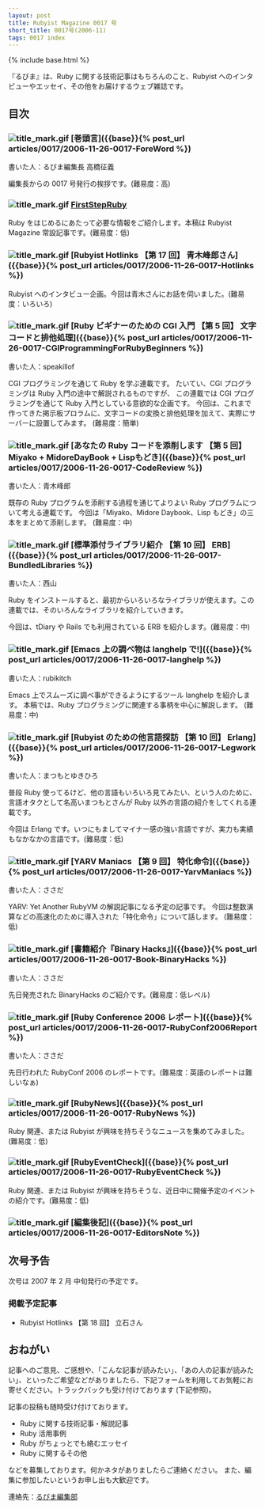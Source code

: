 ```yaml
---
layout: post
title: Rubyist Magazine 0017 号
short_title: 0017号(2006-11)
tags: 0017 index
---
```

{% include base.html %}


『るびま』は、Ruby に関する技術記事はもちろんのこと、Rubyist へのインタビューやエッセイ、その他をお届けするウェブ雑誌です。

## 目次

### ![title_mark.gif]({{base}}{{site.baseurl}}/images/title_mark.gif) [巻頭言]({{base}}{% post_url articles/0017/2006-11-26-0017-ForeWord %})

書いた人：るびま編集長 高橋征義

編集長からの 0017 号発行の挨拶です。(難易度：高)

### ![title_mark.gif]({{base}}{{site.baseurl}}/images/title_mark.gif) [FirstStepRuby](https://github.com/rubima/rubima/blob/master/first_step_ruby/first-step-ruby-2.0.md)

Ruby をはじめるにあたって必要な情報をご紹介します。本稿は Rubyist Magazine 常設記事です。(難易度：低)

### ![title_mark.gif]({{base}}{{site.baseurl}}/images/title_mark.gif) [Rubyist Hotlinks 【第 17 回】 青木峰郎さん]({{base}}{% post_url articles/0017/2006-11-26-0017-Hotlinks %})

Rubyist へのインタビュー企画。今回は青木さんにお話を伺いました。(難易度：いろいろ)

### ![title_mark.gif]({{base}}{{site.baseurl}}/images/title_mark.gif) [Ruby ビギナーのための CGI 入門 【第 5 回】 文字コードと排他処理]({{base}}{% post_url articles/0017/2006-11-26-0017-CGIProgrammingForRubyBeginners %})

書いた人：speakillof

CGI プログラミングを通じて Ruby を学ぶ連載です。
たいてい、CGI プログラミングは Ruby 入門の途中で解説されるものですが、
この連載では CGI プログラミングを通じて Ruby 入門としている意欲的な企画です。
今回は、これまで作ってきた掲示板プロラムに、文字コードの変換と排他処理を加えて、実際にサーバーに設置してみます。
(難易度：簡単)

### ![title_mark.gif]({{base}}{{site.baseurl}}/images/title_mark.gif) [あなたの Ruby コードを添削します 【第 5 回】 Miyako + MidoreDayBook + Lispもどき]({{base}}{% post_url articles/0017/2006-11-26-0017-CodeReview %})

書いた人：青木峰郎

既存の Ruby プログラムを添削する過程を通じてよりよい Ruby プログラムについて考える連載です。
今回は「Miyako、Midore Daybook、Lisp もどき」の三本をまとめて添削します。
(難易度：中)

### ![title_mark.gif]({{base}}{{site.baseurl}}/images/title_mark.gif) [標準添付ライブラリ紹介 【第 10 回】 ERB]({{base}}{% post_url articles/0017/2006-11-26-0017-BundledLibraries %})

書いた人：西山

Ruby をインストールすると、最初からいろいろなライブラリが使えます。この連載では、そのいろんなライブラリを紹介していきます。

今回は、tDiary や Rails でも利用されている ERB を紹介します。(難易度：中)

### ![title_mark.gif]({{base}}{{site.baseurl}}/images/title_mark.gif) [Emacs 上の調べ物は langhelp で!]({{base}}{% post_url articles/0017/2006-11-26-0017-langhelp %})

書いた人：rubikitch

Emacs 上でスムーズに調べ事ができるようにするツール langhelp を紹介します。
本稿では、Ruby プログラミングに関連する事柄を中心に解説します。
(難易度：中)

### ![title_mark.gif]({{base}}{{site.baseurl}}/images/title_mark.gif) [Rubyist のための他言語探訪 【第 10 回】 Erlang]({{base}}{% post_url articles/0017/2006-11-26-0017-Legwork %})

書いた人：まつもとゆきひろ

普段 Ruby 使ってるけど、他の言語もいろいろ見てみたい、という人のために、言語オタクとして名高いまつもとさんが Ruby 以外の言語の紹介をしてくれる連載です。

今回は Erlang です。いつにもましてマイナー感の強い言語ですが、実力も実績もなかなかの言語です。(難易度：低)

### ![title_mark.gif]({{base}}{{site.baseurl}}/images/title_mark.gif) [YARV Maniacs 【第 9 回】 特化命令]({{base}}{% post_url articles/0017/2006-11-26-0017-YarvManiacs %})

書いた人：ささだ

YARV: Yet Another RubyVM の解説記事になる予定の記事です。
今回は整数演算などの高速化のために導入された「特化命令」について話します。
(難易度：低)

### ![title_mark.gif]({{base}}{{site.baseurl}}/images/title_mark.gif) [書籍紹介『Binary Hacks』]({{base}}{% post_url articles/0017/2006-11-26-0017-Book-BinaryHacks %})

書いた人：ささだ

先日発売された BinaryHacks のご紹介です。(難易度：低レベル)

### ![title_mark.gif]({{base}}{{site.baseurl}}/images/title_mark.gif) [Ruby Conference 2006 レポート]({{base}}{% post_url articles/0017/2006-11-26-0017-RubyConf2006Report %})

書いた人：ささだ

先日行われた RubyConf 2006 のレポートです。(難易度：英語のレポートは難しいなぁ)

### ![title_mark.gif]({{base}}{{site.baseurl}}/images/title_mark.gif) [RubyNews]({{base}}{% post_url articles/0017/2006-11-26-0017-RubyNews %})

Ruby 関連、または Rubyist が興味を持ちそうなニュースを集めてみました。(難易度：低)

### ![title_mark.gif]({{base}}{{site.baseurl}}/images/title_mark.gif) [RubyEventCheck]({{base}}{% post_url articles/0017/2006-11-26-0017-RubyEventCheck %})

Ruby 関連、または Rubyist が興味を持ちそうな、近日中に開催予定のイベントの紹介です。(難易度：低)

### ![title_mark.gif]({{base}}{{site.baseurl}}/images/title_mark.gif) [編集後記]({{base}}{% post_url articles/0017/2006-11-26-0017-EditorsNote %})

## 次号予告

次号は 2007 年 2 月 中旬発行の予定です。

### 掲載予定記事

* Rubyist Hotlinks 【第 18 回】 立石さん


## おねがい

記事へのご意見、ご感想や、「こんな記事が読みたい」、「あの人の記事が読みたい」、といったご希望などがありましたら、下記フォームを利用してお気軽にお寄せください。トラックバックも受け付けております (下記参照)。

記事の投稿も随時受け付けております。

* Ruby に関する技術記事・解説記事
* Ruby 活用事例
* Ruby がちょっとでも絡むエッセイ
* Ruby に関するその他


などを募集しております。何かネタがありましたらご連絡ください。
また、編集に参加したいというお申し出も大歓迎です。

連絡先：[るびま編集部](mailto:magazine@ruby-no-kai.org)


